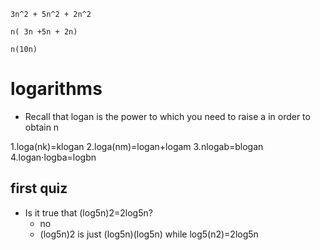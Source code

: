 ```
3n^2 + 5n^2 + 2n^2

n( 3n +5n + 2n)

n(10n)
```
# logarithms
  - Recall that logan is the power to which you need to raise a in order to obtain n

  1.loga(nk)=klogan
  2.loga(nm)=logan+logam
  3.nlogab=blogan
  4.logan⋅logba=logbn

## first quiz
  - Is it true that (log5n)2=2log5n?
    - no
    - (log5n)2 is just (log5n)(log5n) while log5(n2)=2log5n
